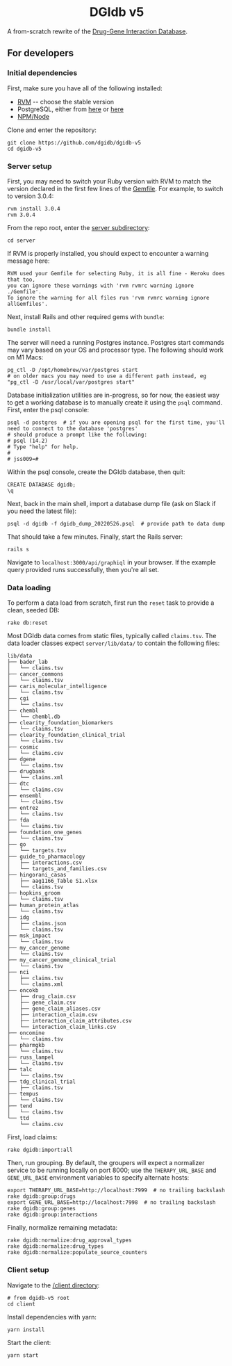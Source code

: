 <h1 align="center">DGIdb v5</h1>

A from-scratch rewrite of the [Drug-Gene Interaction Database](https://dgidb.org/).

## For developers

### Initial dependencies

First, make sure you have all of the following installed:

- [RVM](https://rvm.io/rvm/install#any-other-system) -- choose the stable version
- PostgreSQL, either from [here](https://wiki.postgresql.org/wiki/Homebrew) or [here](http://postgresapp.com)
- [NPM/Node](https://nodejs.org/en/download/)

Clone and enter the repository:

```shell
git clone https://github.com/dgidb/dgidb-v5
cd dgidb-v5
```

### Server setup

First, you may need to switch your Ruby version with RVM to match the version declared in the first few lines of the [Gemfile](server/Gemfile). For example, to switch to version 3.0.4:

```shell
rvm install 3.0.4
rvm 3.0.4
```

From the repo root, enter the [server subdirectory](server/):

```shell
cd server
```

If RVM is properly installed, you should expect to encounter a warning message here:

```
RVM used your Gemfile for selecting Ruby, it is all fine - Heroku does that too,
you can ignore these warnings with 'rvm rvmrc warning ignore ./Gemfile'.
To ignore the warning for all files run 'rvm rvmrc warning ignore allGemfiles'.
```

Next, install Rails and other required gems with `bundle`:

```shell
bundle install
```

The server will need a running Postgres instance. Postgres start commands may vary based on your OS and processor type. The following should work on M1 Macs:

```shell
pg_ctl -D /opt/homebrew/var/postgres start
# on older macs you may need to use a different path instead, eg "pg_ctl -D /usr/local/var/postgres start"
```

Database initialization utilities are in-progress, so for now, the easiest way to get a working database is to manually create it using the `psql` command. First, enter the psql console:

```
psql -d postgres  # if you are opening psql for the first time, you'll need to connect to the database 'postgres'
# should produce a prompt like the following:
# psql (14.2)
# Type "help" for help.
#
# jss009=#
```

Within the psql console, create the DGIdb database, then quit:

```
CREATE DATABASE dgidb;
\q
```

Next, back in the main shell, import a database dump file (ask on Slack if you need the latest file):

```shell
psql -d dgidb -f dgidb_dump_20220526.psql  # provide path to data dump
```

That should take a few minutes. Finally, start the Rails server:

```shell
rails s
```

Navigate to `localhost:3000/api/graphiql` in your browser. If the example query provided runs successfully, then you're all set.

### Data loading

To perform a data load from scratch, first run the `reset` task to provide a clean, seeded DB:

```shell
rake db:reset
```

Most DGIdb data comes from static files, typically called `claims.tsv`. The data loader classes expect `server/lib/data/` to contain the following files:

```
lib/data
├── bader_lab
│   └── claims.tsv
├── cancer_commons
│   └── claims.tsv
├── caris_molecular_intelligence
│   └── claims.tsv
├── cgi
│   └── claims.tsv
├── chembl
│   └── chembl.db
├── clearity_foundation_biomarkers
│   └── claims.tsv
├── clearity_foundation_clinical_trial
│   └── claims.tsv
├── cosmic
│   └── claims.csv
├── dgene
│   └── claims.tsv
├── drugbank
│   └── claims.xml
├── dtc
│   └── claims.csv
├── ensembl
│   └── claims.tsv
├── entrez
│   └── claims.tsv
├── fda
│   └── claims.tsv
├── foundation_one_genes
│   └── claims.tsv
├── go
│   └── targets.tsv
├── guide_to_pharmacology
│   ├── interactions.csv
│   └── targets_and_families.csv
├── hingorani_casas
│   ├── aag1166_Table S1.xlsx
│   └── claims.tsv
├── hopkins_groom
│   └── claims.tsv
├── human_protein_atlas
│   └── claims.tsv
├── idg
│   ├── claims.json
│   └── claims.tsv
├── msk_impact
│   └── claims.tsv
├── my_cancer_genome
│   └── claims.tsv
├── my_cancer_genome_clinical_trial
│   └── claims.tsv
├── nci
│   ├── claims.tsv
│   └── claims.xml
├── oncokb
│   ├── drug_claim.csv
│   ├── gene_claim.csv
│   ├── gene_claim_aliases.csv
│   ├── interaction_claim.csv
│   ├── interaction_claim_attributes.csv
│   └── interaction_claim_links.csv
├── oncomine
│   └── claims.tsv
├── pharmgkb
│   └── claims.tsv
├── russ_lampel
│   └── claims.tsv
├── talc
│   └── claims.tsv
├── tdg_clinical_trial
│   ├── claims.tsv
├── tempus
│   └── claims.tsv
├── tend
│   └── claims.tsv
└── ttd
    └── claims.csv
```

First, load claims:

```shell
rake dgidb:import:all
```

Then, run grouping. By default, the groupers will expect a normalizer service to be running locally on port 8000; use the `THERAPY_URL_BASE` and `GENE_URL_BASE` environment variables to specify alternate hosts:

```shell
export THERAPY_URL_BASE=http://localhost:7999  # no trailing backslash
rake dgidb:group:drugs
export GENE_URL_BASE=http://localhost:7998  # no trailing backslash
rake dgidb:group:genes
rake dgidb:group:interactions
```

Finally, normalize remaining metadata:

```shell
rake dgidb:normalize:drug_approval_types
rake dgidb:normalize:drug_types
rake dgidb:normalize:populate_source_counters
```

### Client setup

Navigate to the [/client directory](/client):

```shell
# from dgidb-v5 root
cd client
```

Install dependencies with yarn:

```shell
yarn install
```

Start the client:

```shell
yarn start
```
